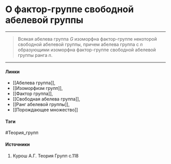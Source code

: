 # О фактор-группе свободной абелевой группы
***
>Всякая абелева группа $G$ изоморфна фактор-группе некоторой свободной абелевой группы, причем абелева группа с $n$ образующими изоморфна фактор-группе свободной абелевой группы ранга $n$.
***
#### Линки
- [[Абелева группа]],
- [[Изоморфизм групп]],
- [[Фактор группа]],
- [[Свободная абелева группа]],
- [[Ранг абелевой группы]],
- [[Порождающее множество]]
#### Тэги
 #Теория_групп 
#### Источники
1. Курош А.Г. Теория Групп с.118